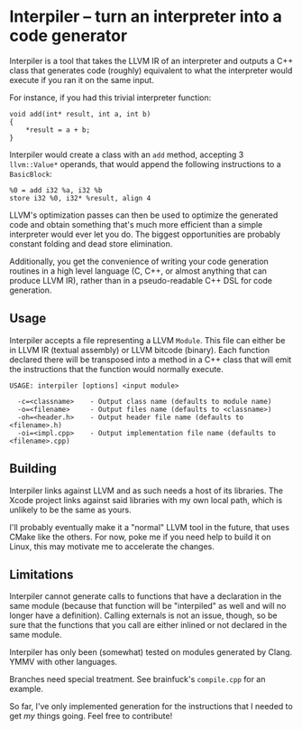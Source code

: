 # Interpiler – turn an interpreter into a code generator

Interpiler is a tool that takes the LLVM IR of an interpreter and outputs a C++
class that generates code (roughly) equivalent to what the interpreter would
execute if you ran it on the same input.

For instance, if you had this trivial interpreter function:

    void add(int* result, int a, int b)
    {
    	*result = a + b;
    }

Interpiler would create a class with an `add` method, accepting 3 `llvm::Value*`
operands, that would append the following instructions to a `BasicBlock`:

	%0 = add i32 %a, i32 %b
	store i32 %0, i32* %result, align 4

LLVM's optimization passes can then be used to optimize the generated code and
obtain something that's much more efficient than a simple interpreter would ever
let you do. The biggest opportunities are probably constant folding and dead
store elimination.

Additionally, you get the convenience of writing your code generation routines
in a high level language (C, C++, or almost anything that can produce LLVM IR),
rather than in a pseudo-readable C++ DSL for code generation.

## Usage

Interpiler accepts a file representing a LLVM `Module`. This file can either be
in LLVM IR (textual assembly) or LLVM bitcode (binary). Each function declared
there will be transposed into a method in a C++ class that will emit the
instructions that the function would normally execute.

	USAGE: interpiler [options] <input module>

	  -c=<classname>    - Output class name (defaults to module name)
	  -o=<filename>     - Output files name (defaults to <classname>)
	  -oh=<header.h>    - Output header file name (defaults to <filename>.h)
	  -oi=<impl.cpp>    - Output implementation file name (defaults to <filename>.cpp)

## Building

Interpiler links against LLVM and as such needs a host of its libraries. The
Xcode project links against said libraries with my own local path, which is
unlikely to be the same as yours.

I'll probably eventually make it a "normal" LLVM tool in the future, that uses
CMake like the others. For now, poke me if you need help to build it on Linux,
this may motivate me to accelerate the changes.

## Limitations

Interpiler cannot generate calls to functions that have a declaration in the
same module (because that function will be "interpiled" as well and will no
longer have a definition). Calling externals is not an issue, though, so be sure
that the functions that you call are either inlined or not declared in the same
module.

Interpiler has only been (somewhat) tested on modules generated by Clang. YMMV
with other languages.

Branches need special treatment. See brainfuck's `compile.cpp` for an example.

So far, I've only implemented generation for the instructions that I needed to
get *my* things going. Feel free to contribute!